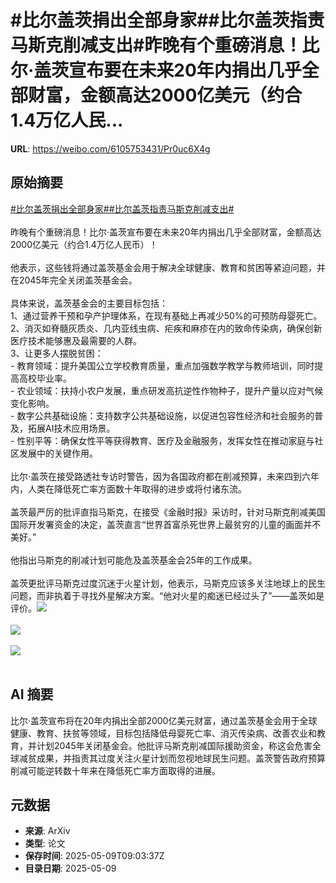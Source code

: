 # #比尔盖茨捐出全部身家##比尔盖茨指责马斯克削减支出#昨晚有个重磅消息！比尔·盖茨宣布要在未来20年内捐出几乎全部财富，金额高达2000亿美元（约合1.4万亿人民...

**URL**: https://weibo.com/6105753431/Pr0uc6X4g

## 原始摘要

<a href="https://m.weibo.cn/search?containerid=231522type%3D1%26t%3D10%26q%3D%23%E6%AF%94%E5%B0%94%E7%9B%96%E8%8C%A8%E6%8D%90%E5%87%BA%E5%85%A8%E9%83%A8%E8%BA%AB%E5%AE%B6%23&amp;extparam=%23%E6%AF%94%E5%B0%94%E7%9B%96%E8%8C%A8%E6%8D%90%E5%87%BA%E5%85%A8%E9%83%A8%E8%BA%AB%E5%AE%B6%23" data-hide=""><span class="surl-text">#比尔盖茨捐出全部身家#</span></a><a href="https://m.weibo.cn/search?containerid=231522type%3D1%26t%3D10%26q%3D%23%E6%AF%94%E5%B0%94%E7%9B%96%E8%8C%A8%E6%8C%87%E8%B4%A3%E9%A9%AC%E6%96%AF%E5%85%8B%E5%89%8A%E5%87%8F%E6%94%AF%E5%87%BA%23&amp;extparam=%23%E6%AF%94%E5%B0%94%E7%9B%96%E8%8C%A8%E6%8C%87%E8%B4%A3%E9%A9%AC%E6%96%AF%E5%85%8B%E5%89%8A%E5%87%8F%E6%94%AF%E5%87%BA%23" data-hide=""><span class="surl-text">#比尔盖茨指责马斯克削减支出#</span></a><br><br>昨晚有个重磅消息！比尔·盖茨宣布要在未来20年内捐出几乎全部财富，金额高达2000亿美元（约合1.4万亿人民币）！<br><br>他表示，这些钱将通过盖茨基金会用于解决全球健康、教育和贫困等紧迫问题，并在2045年完全关闭盖茨基金会。<br><br>具体来说，盖茨基金会的主要目标包括：<br>1、通过营养干预和孕产护理体系，在现有基础上再减少50%的可预防母婴死亡。<br>2、消灭如脊髓灰质炎、几内亚线虫病、疟疾和麻疹在内的致命传染病，确保创新医疗技术能够惠及最需要的人群。<br>3、让更多人摆脱贫困：<br>- 教育领域：提升美国公立学校教育质量，重点加强数学教学与教师培训，同时提高高校毕业率。<br>- 农业领域：扶持小农户发展，重点研发高抗逆性作物种子，提升产量以应对气候变化影响。<br>- 数字公共基础设施：支持数字公共基础设施，以促进包容性经济和社会服务的普及，拓展AI技术应用场景。<br>- 性别平等：确保女性平等获得教育、医疗及金融服务，发挥女性在推动家庭与社区发展中的关键作用。<br><br>比尔·盖茨在接受路透社专访时警告，因为各国政府都在削减预算，未来四到六年内，人类在降低死亡率方面数十年取得的进步或将付诸东流。<br><br>盖茨最严厉的批评直指马斯克，在接受《金融时报》采访时，针对马斯克削减美国国际开发署资金的决定，盖茨直言“世界首富杀死世界上最贫穷的儿童的画面并不美好。”<br><br>他指出马斯克的削减计划可能危及盖茨基金会25年的工作成果。<br><br>盖茨更批评马斯克过度沉迷于火星计划，他表示，马斯克应该多关注地球上的民生问题，而非执着于寻找外星解决方案。“他对火星的痴迷已经过头了”——盖茨如是评价。<img style="" src="https://tvax4.sinaimg.cn/large/006Fd7o3gy1i194fqk1qpj30pk1h6b29.jpg" referrerpolicy="no-referrer"><br><br><img style="" src="https://tvax1.sinaimg.cn/large/006Fd7o3gy1i194fqbmewj30ku0kuq8r.jpg" referrerpolicy="no-referrer"><br><br><img style="" src="https://tvax2.sinaimg.cn/large/006Fd7o3gy1i194fvnll8j30xc0faws3.jpg" referrerpolicy="no-referrer"><br><br>

## AI 摘要

比尔·盖茨宣布将在20年内捐出全部2000亿美元财富，通过盖茨基金会用于全球健康、教育、扶贫等领域，目标包括降低母婴死亡率、消灭传染病、改善农业和教育，并计划2045年关闭基金会。他批评马斯克削减国际援助资金，称这会危害全球减贫成果，并指责其过度关注火星计划而忽视地球民生问题。盖茨警告政府预算削减可能逆转数十年来在降低死亡率方面取得的进展。

## 元数据

- **来源**: ArXiv
- **类型**: 论文
- **保存时间**: 2025-05-09T09:03:37Z
- **目录日期**: 2025-05-09
